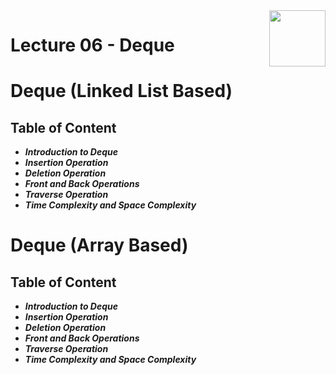 <img align="right" width="90" height="90" src="https://github.com/cs-MohamedAyman/Computer-Science-Textbooks/blob/master/logos/data-structures.jpg">

# Lecture 06 - Deque

# Deque (Linked List Based)

## Table of Content

- ***Introduction to Deque***
- ***Insertion Operation***
- ***Deletion Operation***
- ***Front and Back Operations***
- ***Traverse Operation***
- ***Time Complexity and Space Complexity***

# Deque (Array Based)

## Table of Content

- ***Introduction to Deque***
- ***Insertion Operation***
- ***Deletion Operation***
- ***Front and Back Operations***
- ***Traverse Operation***
- ***Time Complexity and Space Complexity***
